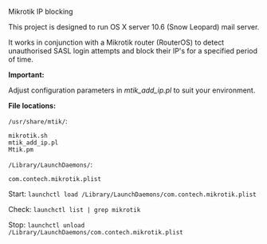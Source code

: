 Mikrotik IP blocking

This project is designed to run OS X server 10.6 (Snow Leopard) mail server.

It works in conjunction with a Mikrotik router (RouterOS) to detect unauthorised SASL login attempts and block their IP's for a specified period of time.

**Important:**

Adjust configuration parameters in *mtik_add_ip.pl* to suit your environment.

**File locations:**

`/usr/share/mtik/`:

    mikrotik.sh
    mtik_add_ip.pl
    Mtik.pm

`/Library/LaunchDaemons/`:

    com.contech.mikrotik.plist

Start:
`launchctl load /Library/LaunchDaemons/com.contech.mikrotik.plist` 

Check:
`launchctl list | grep mikrotik`

Stop:
`launchctl unload /Library/LaunchDaemons/com.contech.mikrotik.plist` 

